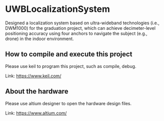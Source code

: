 # UWBLocalizationSystem
Designed a localization system based on ultra-wideband technologies (i.e., DWM1000) for the graduation project, which can achieve decimeter-level positioning accuracy using four anchors to navigate the subject (e.g., drone) in the indoor environment. 

## How to compile and execute this project
Please use keil to program this project, such as compile, debug.

Link: https://www.keil.com/

## About the hardware
Please use altium designer to open the hardware design files.

Link: https://www.altium.com/
